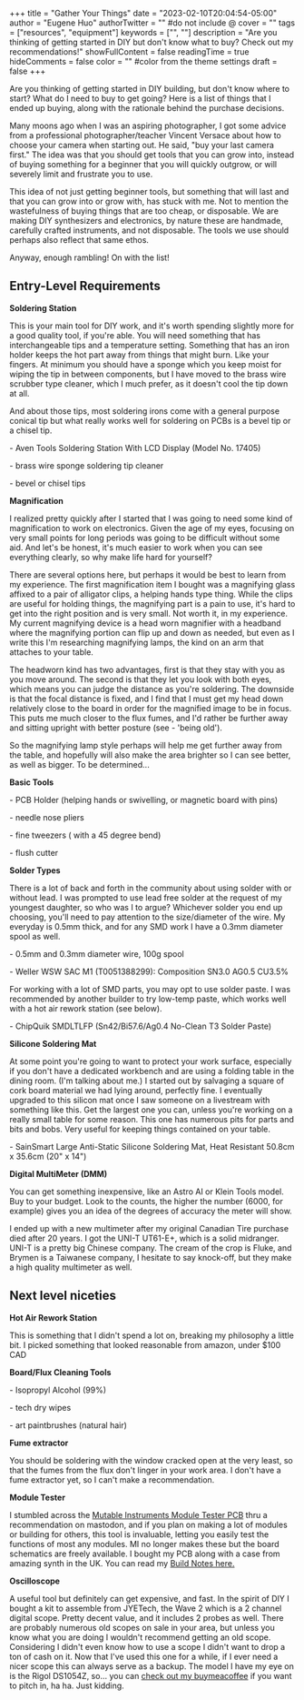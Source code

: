 +++
title = "Gather Your Things"
date = "2023-02-10T20:04:54-05:00"
author = "Eugene Huo"
authorTwitter = "" #do not include @
cover = ""
tags = ["resources", "equipment"]
keywords = ["", ""]
description = "Are you thinking of getting started in DIY but don't know what to buy? Check out my recommendations!"
showFullContent = false
readingTime = true
hideComments = false
color = "" #color from the theme settings
draft = false
+++

Are you thinking of getting started in DIY building, but don't know where to start? What do I need to buy to get going? Here is a list of things that I ended up buying, along with the rationale behind the purchase decisions.

Many moons ago when I was an aspiring photographer, I got some advice from a professional photographer/teacher Vincent Versace about how to choose your camera when starting out. He said, "buy your last camera first." The idea was that you should get tools that you can grow into, instead of buying something for a beginner that you will quickly outgrow, or will severely limit and frustrate you to use.

This idea of not just getting beginner tools, but something that will last and that you can grow into or grow with, has stuck with me. Not to mention the wastefulness of buying things that are too cheap, or disposable. We are making DIY synthesizers and electronics, by nature these are handmade, carefully crafted instruments, and not disposable. The tools we use should perhaps also reflect that same ethos.

Anyway, enough rambling! On with the list!

## Entry-Level Requirements

**Soldering Station**

This is your main tool for DIY work, and it's worth spending slightly more for a good quality tool, if you're able. You will need something that has interchangeable tips and a temperature setting. Something that has an iron holder keeps the hot part away from things that might burn. Like your fingers. At minimum you should have a sponge which you keep moist for wiping the tip in between components, but I have moved to the brass wire scrubber type cleaner, which I much prefer, as it doesn't cool the tip down at all.

And about those tips, most soldering irons come with a general purpose conical tip but what really works well for soldering on PCBs is a bevel tip or a chisel tip.

\- Aven Tools Soldering Station With LCD Display (Model No. 17405)

\- brass wire sponge soldering tip cleaner

\- bevel or chisel tips

**Magnification**

I realized pretty quickly after I started that I was going to need some kind of magnification to work on electronics. Given the age of my eyes, focusing on very small points for long periods was going to be difficult without some aid. And let's be honest, it's much easier to work when you can see everything clearly, so why make life hard for yourself?

There are several options here, but perhaps it would be best to learn from my experience. The first magnification item I bought was a magnifying glass affixed to a pair of alligator clips, a helping hands type thing. While the clips are useful for holding things, the magnifying part is a pain to use, it's hard to get into the right position and is very small. Not worth it, in my experience. My current magnifying device is a head worn magnifier with a headband where the magnifying portion can flip up and down as needed, but even as I write this I'm researching magnifying lamps, the kind on an arm that attaches to your table.

The headworn kind has two advantages, first is that they stay with you as you move around. The second is that they let you look with both eyes, which means you can judge the distance as you're soldering. The downside is that the focal distance is fixed, and I find that I must get my head down relatively close to the board in order for the magnified image to be in focus. This puts me much closer to the flux fumes, and I'd rather be further away and sitting upright with better posture (see - 'being old').

So the magnifying lamp style perhaps will help me get further away from the table, and hopefully will also make the area brighter so I can see better, as well as bigger. To be determined...

**Basic Tools**

\- PCB Holder (helping hands or swivelling, or magnetic board with pins)

\- needle nose pliers

\- fine tweezers ( with a 45 degree bend)

\- flush cutter

**Solder Types**

There is a lot of back and forth in the community about using solder with or without lead. I was prompted to use lead free solder at the request of my youngest daughter, so who was I to argue? Whichever solder you end up choosing, you'll need to pay attention to the size/diameter of the wire. My everyday is 0.5mm thick, and for any SMD work I have a 0.3mm diameter spool as well.

\- 0.5mm and 0.3mm diameter wire, 100g spool

\- Weller WSW SAC M1 (T0051388299): Composition SN3.0 AG0.5 CU3.5%

For working with a lot of SMD parts, you may opt to use solder paste. I was recommended by another builder to try low-temp paste, which works well with a hot air rework station (see below).

\- ChipQuik SMDLTLFP (Sn42/Bi57.6/Ag0.4 No-Clean T3 Solder Paste)

**Silicone Soldering Mat**

At some point you're going to want to protect your work surface, especially if you don't have a dedicated workbench and are using a folding table in the dining room. (I'm talking about me.) I started out by salvaging a square of cork board material we had lying around, perfectly fine. I eventually upgraded to this silicon mat once I saw someone on a livestream with something like this. Get the largest one you can, unless you're working on a really small table for some reason. This one has numerous pits for parts and bits and bobs. Very useful for keeping things contained on your table.

\- SainSmart Large Anti-Static Silicone Soldering Mat, Heat Resistant 50.8cm x 35.6cm (20" x 14")

**Digital MultiMeter (DMM)**

You can get something inexpensive, like an Astro AI or Klein Tools model. Buy to your budget. Look to the counts, the higher the number (6000, for example) gives you an idea of the degrees of accuracy the meter will show.

I ended up with a new multimeter after my original Canadian Tire purchase died after 20 years. I got the UNI-T UT61-E+, which is a solid midranger. UNI-T is a pretty big Chinese company. The cream of the crop is Fluke, and Brymen is a Taiwanese company, I hesitate to say knock-off, but they make a high quality multimeter as well.

## Next level niceties

**Hot Air Rework Station**

This is something that I didn't spend a lot on, breaking my philosophy a little bit. I picked something that looked reasonable from amazon, under $100 CAD

**Board/Flux Cleaning Tools**

\- Isopropyl Alcohol (99%)

\- tech dry wipes

\- art paintbrushes (natural hair)

**Fume extractor**

You should be soldering with the window cracked open at the very least, so that the fumes from the flux don't linger in your work area. I don't have a fume extractor yet, so I can't make a recommendation.

**Module Tester**

I stumbled across the [Mutable Instruments Module Tester PCB](https://pichenettes.github.io/mutable-instruments-diy-archive/module_tester/) thru a recommendation on mastodon, and if you plan on making a lot of modules or building for others, this tool is invaluable, letting you easily test the functions of most any modules. MI no longer makes these but the board schematics are freely available. I bought my PCB along with a case from amazing synth in the UK. You can read my [Build Notes here.](https://musicminister.github.io/github.io/posts/build-notes-amazingsynth-noodle-toaster/)

**Oscilloscope**

A useful tool but definitely can get expensive, and fast. In the spirit of DIY I bought a kit to assemble from JYETech, the Wave 2 which is a 2 channel digital scope. Pretty decent value, and it includes 2 probes as well. There are probably numerous old scopes on sale in your area, but unless you know what you are doing I wouldn't recommend getting an old scope. Considering I didn't even know how to use a scope I didn't want to drop a ton of cash on it. Now that I've used this one for a while, if I ever need a nicer scope this can always serve as a backup. The model I have my eye on is the Rigol DS1054Z, so... you can [check out my buymeacoffee](https://www.buymeacoffee.com/music.minister/wishlist) if you want to pitch in, ha ha. Just kidding.

